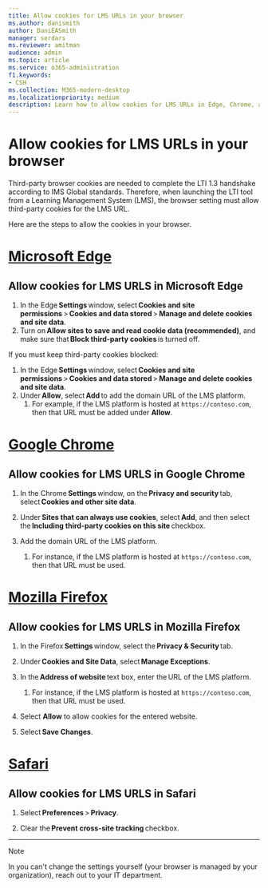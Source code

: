 ```yaml
---
title: Allow cookies for LMS URLs in your browser
ms.author: danismith
author: DaniEASmith
manager: serdars
ms.reviewer: amitman 
audience: admin
ms.topic: article
ms.service: o365-administration
f1.keywords:
- CSH
ms.collection: M365-modern-desktop
ms.localizationpriority: medium
description: Learn how to allow cookies for LMS URLs in Edge, Chrome, and Firefox, and Safari browsers.
---
```


# Allow cookies for LMS URLs in your browser

Third-party browser cookies are needed to complete the LTI 1.3 handshake according to IMS Global standards. Therefore, when launching the LTI tool from a Learning Management System (LMS), the browser setting must allow third-party cookies for the LMS URL.

Here are the steps to allow the cookies in your browser.

# [Microsoft Edge](#tab/edge)

## Allow cookies for LMS URLS in Microsoft Edge

1. In the Edge **Settings** window, select **Cookies and site permissions** > **Cookies and data stored** > **Manage and delete cookies and site data**.
2. Turn on **Allow sites to save and read cookie data (recommended)**, and make sure that **Block third-party cookies** is turned off.

If you must keep third-party cookies blocked:

1. In the Edge **Settings** window, select **Cookies and site permissions** > **Cookies and data stored** > **Manage and delete cookies and site data**.
2. Under **Allow**, select **Add** to add the domain URL of the LMS platform.
   1. For example, if the LMS platform is hosted at `https://contoso.com`, then that URL must be added under **Allow**.

# [Google Chrome](#tab/chrome)

## Allow cookies for LMS URLS in Google Chrome

1. In the Chrome **Settings** window, on the **Privacy and security** tab, select **Cookies and other site data**.

2. Under **Sites that can always use cookies**, select **Add**, and then select the **Including third-party cookies on this site** checkbox.

3. Add the domain URL of the LMS platform.
   1. For instance, if the LMS platform is hosted at `https://contoso.com`, then that URL must be used.

# [Mozilla Firefox](#tab/firefox)

## Allow cookies for LMS URLS in Mozilla Firefox

1. In the Firefox **Settings** window, select the **Privacy & Security** tab.

2. Under **Cookies and Site Data**, select **Manage Exceptions**.

3. In the **Address of website** text box, enter the URL of the LMS platform.
   1. For instance, if the LMS platform is hosted at `https://contoso.com`, then that URL must be used.

4. Select **Allow** to allow cookies for the entered website.

5. Select **Save Changes**.

# [Safari](#tab/safari)

## Allow cookies for LMS URLS in Safari

1. Select **Preferences** > **Privacy**.

2. Clear the **Prevent cross-site tracking** checkbox.

---

> [!NOTE]
> In you can't change the settings yourself (your browser is managed by your organization), reach out to your IT department.
